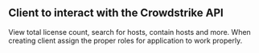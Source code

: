 ## Client to interact with the Crowdstrike API
View total license count, search for hosts, contain hosts and more. When creating client assign the proper roles for application to work properly.
